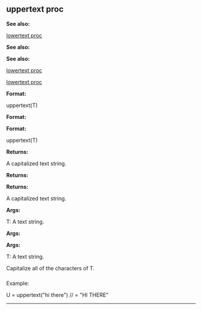 

 uppertext proc
----------------




**See also:** 


[lowertext proc](#/proc/lowertext) 



**See also:** 

**See also:**

[lowertext proc](#/proc/lowertext) 

[lowertext proc](#/proc/lowertext)


**Format:** 


 uppertext(T)
 


**Format:** 

**Format:**

 uppertext(T)



**Returns:** 


 A capitalized text string.
 


**Returns:** 

**Returns:**

 A capitalized text string.



**Args:** 


 T: A text string.
 


**Args:** 

**Args:**

 T: A text string.


 Capitalize all of the characters of T.



### 
 Example:



 U = uppertext("hi there") // = "HI THERE"



---


